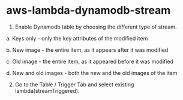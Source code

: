 # aws-lambda-dynamodb-stream


1. Enable Dynamodb table by choosing the different type of stream. 

  a. Keys only - only the key attributes of the modified item
  
  b. New image - the entire item, as it appears after it was modified
  
  c. Old image - the entire item, as it appeared before it was modified
  
  d. New and old images - both the new and the old images of the item
  

2. Go to the Table / Trigger Tab and select existing lambda(streamTriggered).
